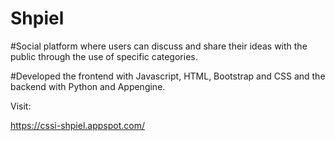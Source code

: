 # Shpiel

#Social platform where users can discuss and share their ideas with the public through the use of specific categories.


#Developed the frontend with  Javascript, HTML, Bootstrap and CSS and the backend with Python and Appengine.

Visit:

https://cssi-shpiel.appspot.com/
